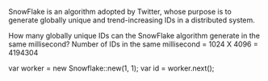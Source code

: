 SnowFlake is an algorithm adopted by Twitter, whose purpose is to generate globally unique and trend-increasing IDs in a distributed system.

How many globally unique IDs can the SnowFlake algorithm generate in the same millisecond? Number of IDs in the same millisecond = 1024 X 4096 = 4194304

var worker = new Snowflake::new(1, 1);
var id = worker.next();